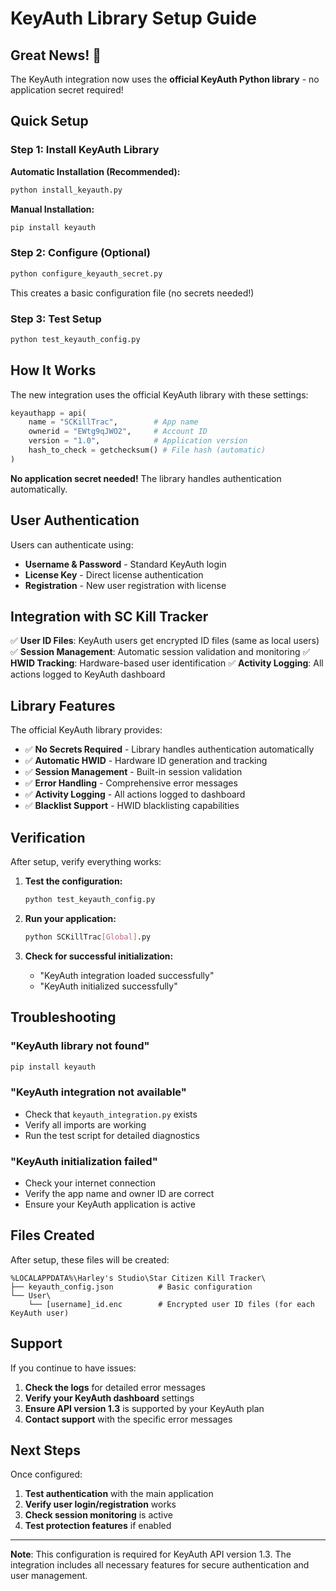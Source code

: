 # KeyAuth Library Setup Guide

## Great News! 🎉
The KeyAuth integration now uses the **official KeyAuth Python library** - no application secret required!

## Quick Setup

### Step 1: Install KeyAuth Library

**Automatic Installation (Recommended):**
```bash
python install_keyauth.py
```

**Manual Installation:**
```bash
pip install keyauth
```

### Step 2: Configure (Optional)

```bash
python configure_keyauth_secret.py
```

This creates a basic configuration file (no secrets needed!)

### Step 3: Test Setup

```bash
python test_keyauth_config.py
```

## How It Works

The new integration uses the official KeyAuth library with these settings:

```python
keyauthapp = api(
    name = "SCKillTrac",        # App name
    ownerid = "EWtg9qJWO2",     # Account ID
    version = "1.0",            # Application version
    hash_to_check = getchecksum() # File hash (automatic)
)
```

**No application secret needed!** The library handles authentication automatically.

## User Authentication

Users can authenticate using:
- **Username & Password** - Standard KeyAuth login
- **License Key** - Direct license authentication
- **Registration** - New user registration with license

## Integration with SC Kill Tracker

✅ **User ID Files**: KeyAuth users get encrypted ID files (same as local users)
✅ **Session Management**: Automatic session validation and monitoring
✅ **HWID Tracking**: Hardware-based user identification
✅ **Activity Logging**: All actions logged to KeyAuth dashboard

## Library Features

The official KeyAuth library provides:

- ✅ **No Secrets Required** - Library handles authentication automatically
- ✅ **Automatic HWID** - Hardware ID generation and tracking
- ✅ **Session Management** - Built-in session validation
- ✅ **Error Handling** - Comprehensive error messages
- ✅ **Activity Logging** - All actions logged to dashboard
- ✅ **Blacklist Support** - HWID blacklisting capabilities

## Verification

After setup, verify everything works:

1. **Test the configuration:**
   ```bash
   python test_keyauth_config.py
   ```

2. **Run your application:**
   ```bash
   python SCKillTrac[Global].py
   ```

3. **Check for successful initialization:**
   - "KeyAuth integration loaded successfully"
   - "KeyAuth initialized successfully"

## Troubleshooting

### "KeyAuth library not found"
```bash
pip install keyauth
```

### "KeyAuth integration not available"
- Check that `keyauth_integration.py` exists
- Verify all imports are working
- Run the test script for detailed diagnostics

### "KeyAuth initialization failed"
- Check your internet connection
- Verify the app name and owner ID are correct
- Ensure your KeyAuth application is active

## Files Created

After setup, these files will be created:

```
%LOCALAPPDATA%\Harley's Studio\Star Citizen Kill Tracker\
├── keyauth_config.json          # Basic configuration
└── User\
    └── [username]_id.enc        # Encrypted user ID files (for each KeyAuth user)
```

## Support

If you continue to have issues:

1. **Check the logs** for detailed error messages
2. **Verify your KeyAuth dashboard** settings
3. **Ensure API version 1.3** is supported by your KeyAuth plan
4. **Contact support** with the specific error messages

## Next Steps

Once configured:

1. **Test authentication** with the main application
2. **Verify user login/registration** works
3. **Check session monitoring** is active
4. **Test protection features** if enabled

---

**Note**: This configuration is required for KeyAuth API version 1.3. The integration includes all necessary features for secure authentication and user management.
